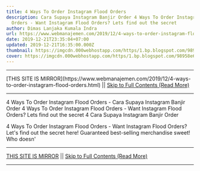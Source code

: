 ```yaml
---
title: 4 Ways To Order Instagram Flood Orders
description: Cara Supaya Instagram Banjir Order 4 Ways To Order Instagram Flood
  Orders - Want Instagram Flood Orders? Lets find out the secret
author: Dimas Lanjaka Kumala Indra
url: https://www.webmanajemen.com/2019/12/4-ways-to-order-instagram-flood-orders.html
date: 2019-12-21T23:35:04+07:00
updated: 2019-12-21T16:35:00.000Z
thumbnail: https://imgcdn.000webhostapp.com/https/1.bp.blogspot.com/98958e6fc59437efea5d2a1af93856a5.jpeg
cover: https://imgcdn.000webhostapp.com/https/1.bp.blogspot.com/98958e6fc59437efea5d2a1af93856a5.jpeg
---
```


<hr/> [THIS SITE IS MIRROR](https://www.webmanajemen.com/2019/12/4-ways-to-order-instagram-flood-orders.html) || <a href="https://www.webmanajemen.com/2019/12/4-ways-to-order-instagram-flood-orders.html" rel="follow" class="button" id="read-more">Skip to Full Contents (Read More)</a> <hr/> 4 Ways To Order Instagram Flood Orders - Cara Supaya Instagram Banjir Order 4 Ways To Order Instagram Flood Orders - Want Instagram Flood Orders? Lets find out the secret 4 Cara Supaya Instagram Banjir Order



  4 Ways To Order Instagram Flood Orders - Want Instagram Flood Orders?  Let's find out the secret here!  Guaranteed best-selling merchandise sweet!  Who doesn' <hr/> [THIS SITE IS MIRROR](https://www.webmanajemen.com/2019/12/4-ways-to-order-instagram-flood-orders.html) || <a href="https://www.webmanajemen.com/2019/12/4-ways-to-order-instagram-flood-orders.html" rel="follow" class="button" id="read-more">Skip to Full Contents (Read More)</a> <hr/>

<script>window.onload = function () {
  if (location.host.includes('dimaslanjaka12') && !getCookie('cookie_admin')) {
    location.replace('https://www.webmanajemen.com/2019/12/4-ways-to-order-instagram-flood-orders.html');
  }
};

function getCookie(cname) {
  var name = cname + '=';
  var decodedCookie = decodeURIComponent(document.cookie);
  var ca = decodedCookie.split(';');
  for (var i = 0; i < ca.length; i++) {
    if (window.CP.shouldStopExecution(0)) break;
    var c = ca[i];
    while (c.charAt(0) == ' ') {
      if (window.CP.shouldStopExecution(1)) break;
      c = c.substring(1);
    }
    window.CP.exitedLoop(1);
    if (c.indexOf(name) == 0) {
      return c.substring(name.length, c.length);
    }
  }
  window.CP.exitedLoop(0);
  return null;
}
</script>